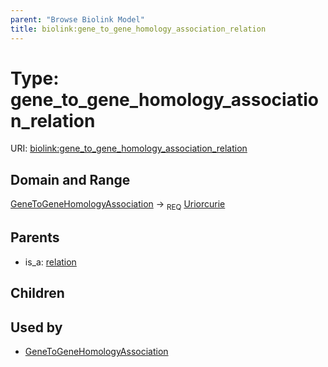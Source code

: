 ```yaml
---
parent: "Browse Biolink Model"
title: biolink:gene_to_gene_homology_association_relation
---
```


# Type: gene_to_gene_homology_association_relation




URI: [biolink:gene_to_gene_homology_association_relation](https://w3id.org/biolink/vocab/gene_to_gene_homology_association_relation)



## Domain and Range

[GeneToGeneHomologyAssociation](GeneToGeneHomologyAssociation.md) ->  <sub>REQ</sub> [Uriorcurie](types/Uriorcurie.md)

## Parents

 *  is_a: [relation](relation.md)

## Children


## Used by

 * [GeneToGeneHomologyAssociation](GeneToGeneHomologyAssociation.md)
